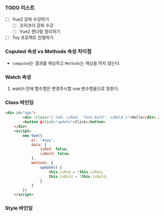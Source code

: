 ### TODO 리스트

- [ ] Vue2 강좌 수강하기
  - [ ] 코지코더 강좌 수강
  - [ ] Vue2 렌더링 정리하기
- [ ] Toy 프로젝트 진행하기

### Coputed 속성 vs Methods 속성 차이점

- `computed`는 결과를 캐싱하고 `Methods`는 캐싱을 하지 않는다.

### Watch 속성 

1. watch 안에 함수명은 변경주시할 vue 변수명을으로 맞춘다.
  

### Class 바인딩

```html
<div id="app">
        <div :class="{ red: isRed, 'font-bold': isBold }">Hello</div> // '-' 가 있는 경우, 클래스명을 ''안으로 묶는다.
        <button @click="update">Click</button>
    </div>
    <script>
        new Vue({
            el: '#app',
            data: {
                isRed: false,
                isBold: false,
            },
            methods: {
                update() {
                    this.isRed = !this.isRed;
                    this.isBold = !this.isBold;
                }
            }
        })
    </script>
```

### Style 바인딩